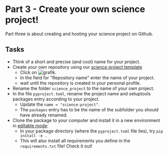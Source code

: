 # Part 3 - Create your own science project!

Part three is about creating and hosting your science project on Github.

## Tasks

* Think of a short and precise (and cool) name for your project.
* Create your own repository using our [science project template](https://github.com/climate-service-center/science-project)
  * Click on ![grafik](https://github.com/user-attachments/assets/d96dd066-d70a-4b98-aff3-1def1e42df8e).
  * In the field for "Repository name" enter the name of your project.
  * wait until the repository is created in your personal profile.
* Rename the folder `science_project` to the name of your own project.
* In the file `pyproject.toml`, rename the project name and setuptools packages entry according to your project.
  * Update the `name = "science-project"`.
  * The `packages` entry has to be the name of the subfolder you should have already renamed.
* Clone the package to your computer and install it in a new environment in [editable mode](https://setuptools.pypa.io/en/latest/userguide/development_mode.html):
  * In your package directory (where the `pyproject.toml` file lies), try `pip install -e .`
  * This will also install all requirements you define in the `requirements.txt` file! Check it out!
